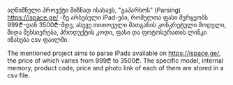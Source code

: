 აღნიშნული პროექტი მიზნად ისახავს, "გაპარსოს" (Parsing) https://ispace.ge/ -ზე არსებული iPad-ები, რომელთა ფასი მერყეობს 999₾-დან 3500₾-მდე, ასევე თითოეული მათგანის კონკრეტული მოდელი, შიდა მეხსიერება, პროდუქტის კოდი, ფასი და ფოტოსურათის ლინკი ინახება csv ფაილში. 

The mentioned project aims to parse iPads available on https://ispace.ge/, the price of which varies from 999₾ to 3500₾. The specific model, internal memory, product code, price and photo link of each of them are stored in a csv file.
